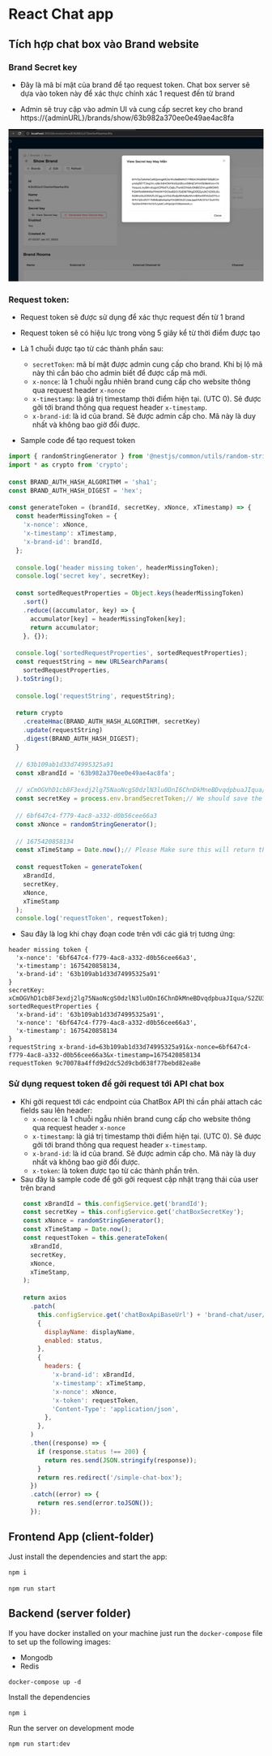 # React Chat app

## Tích hợp chat box vào Brand website

### Brand Secret key

- Đây là mã bí mật của brand để tạo request token. Chat box server sẽ dựa vào token này để xác thực chính xác 1 request đến từ brand

- Admin sẽ truy cập vào admin UI và cung cấp secret key cho brand https://{adminURL}/brands/show/63b982a370ee0e49ae4ac8fa
<img src="documents/screens/01_brand_secrect_key.png"  width="600" height="300">

### Request token:
- Request token sẽ được sử dụng để xác thực request đến từ 1 brand
- Request token sẽ có hiệu lực trong vòng 5 giây kể từ thời điểm được tạo
- Là 1 chuỗi được tạo từ các thành phần sau:

  - `secretToken`: mã bí mật được admin cung cấp cho brand. Khi bị lộ mã này thì cần báo cho admin biết để được cấp mã mới.
  - `x-nonce`: là 1 chuỗi ngẫu nhiên brand cung cấp cho website thông qua request header `x-nonce`
  - `x-timestamp`: là giá trị timestamp thời điểm hiện tại. (UTC 0). Sẽ được gởi tới brand thông qua request header `x-timestamp`.
  - `x-brand-id`: là id của brand. Sẽ được admin cấp cho. Mã này là duy nhất và không bao giờ đổi được.
- Sample code để tạo request token
```javascript
import { randomStringGenerator } from '@nestjs/common/utils/random-string-generator.util';
import * as crypto from 'crypto';

const BRAND_AUTH_HASH_ALGORITHM = 'sha1';
const BRAND_AUTH_HASH_DIGEST = 'hex';

const generateToken = (brandId, secretKey, xNonce, xTimestamp) => {
  const headerMissingToken = {
    'x-nonce': xNonce,
    'x-timestamp': xTimestamp,
    'x-brand-id': brandId,
  };

  console.log('header missing token', headerMissingToken);
  console.log('secret key', secretKey);

  const sortedRequestProperties = Object.keys(headerMissingToken)
    .sort()
    .reduce((accumulator, key) => {
      accumulator[key] = headerMissingToken[key];
      return accumulator;
    }, {});

  console.log('sortedRequestProperties', sortedRequestProperties);
  const requestString = new URLSearchParams(
    sortedRequestProperties,
  ).toString();

  console.log('requestString', requestString);

  return crypto
    .createHmac(BRAND_AUTH_HASH_ALGORITHM, secretKey)
    .update(requestString)
    .digest(BRAND_AUTH_HASH_DIGEST);
  }

  // 63b109ab1d33d74995325a91
  const xBrandId = '63b982a370ee0e49ae4ac8fa';
  
  // xCmOGVhD1cb8F3exdj2lg75NaoNcgS0dzlN3lu0DnI6ChnDkMneBDvqdpbuaJIqua/S2ZU3IjKB3DLb0n9MzpEUNJjt42YwSPt9WOIJb5Cb+ibCzvANX5MSlCOhgWyXZCRwbohGDl+G9awKy7qERoTkOmGbY5+axlmIzbzCZ75vCszHmAsiqHo8A5c16LJLaC4OdIpZ/F/zTdFF9Xp3a6TMwlc9dIpJn0V02Jk2jN1g5/DhdFbU8QQ2D7oAoq4EZOSbKwzUJcrV9f//BcRolkdFfC1RMyz9Ph1GMRHtmM1f9hW+vhqGprs2Qndq6noQkxxZNg0sya1xCPXzw1kcngQ==
  const secretKey = process.env.brandSecretToken;// We should save the secret key in the server environment variable
  
  // 6bf647c4-f779-4ac8-a332-d0b56cee66a3
  const xNonce = randomStringGenerator();
  
  // 1675420858134
  const xTimeStamp = Date.now();// Please Make sure this will return the UTC 0 value
  
  const requestToken = generateToken(
    xBrandId,
    secretKey,
    xNonce,
    xTimeStamp
  );
  console.log('requestToken', requestToken);
```

- Sau đây là log khi chạy đoạn code trên với các giá trị tương ứng:

```composer log
header missing token {
  'x-nonce': '6bf647c4-f779-4ac8-a332-d0b56cee66a3',
  'x-timestamp': 1675420858134,
  'x-brand-id': '63b109ab1d33d74995325a91'
}
secretKey: xCmOGVhD1cb8F3exdj2lg75NaoNcgS0dzlN3lu0DnI6ChnDkMneBDvqdpbuaJIqua/S2ZU3IjKB3DLb0n9MzpEUNJjt42YwSPt9WOIJb5Cb+ibCzvANX5MSlCOhgWyXZCRwbohGDl+G9awKy7qERoTkOmGbY5+axlmIzbzCZ75vCszHmAsiqHo8A5c16LJLaC4OdIpZ/F/zTdFF9Xp3a6TMwlc9dIpJn0V02Jk2jN1g5/DhdFbU8QQ2D7oAoq4EZOSbKwzUJcrV9f//BcRolkdFfC1RMyz9Ph1GMRHtmM1f9hW+vhqGprs2Qndq6noQkxxZNg0sya1xCPXzw1kcngQ==
sortedRequestProperties {
  'x-brand-id': '63b109ab1d33d74995325a91',
  'x-nonce': '6bf647c4-f779-4ac8-a332-d0b56cee66a3',
  'x-timestamp': 1675420858134
}
requestString x-brand-id=63b109ab1d33d74995325a91&x-nonce=6bf647c4-f779-4ac8-a332-d0b56cee66a3&x-timestamp=1675420858134
requestToken 9c70078a4ffd9d2dc52d9cbd638f77bebd82ea8e
```

### Sử dụng request token để gởi request tới API chat box

- Khi gởi request tới các endpoint của ChatBox API thì cần phải attach các fields sau lên header:
  - `x-nonce`: là 1 chuỗi ngẫu nhiên brand cung cấp cho website thông qua request header `x-nonce`
  - `x-timestamp`: là giá trị timestamp thời điểm hiện tại. (UTC 0). Sẽ được gởi tới brand thông qua request header `x-timestamp`.
  - `x-brand-id`: là id của brand. Sẽ được admin cấp cho. Mã này là duy nhất và không bao giờ đổi được.
  - `x-token`: là token được tạo từ các thành phần trên.
- Sau đây là sample code để gởi gởi request cập nhật trạng thái của user trên brand
```javascript
    const xBrandId = this.configService.get('brandId');
    const secretKey = this.configService.get('chatBoxSecretKey');
    const xNonce = randomStringGenerator();
    const xTimeStamp = Date.now();
    const requestToken = this.generateToken(
      xBrandId,
      secretKey,
      xNonce,
      xTimeStamp,
    );

    return axios
      .patch(
        this.configService.get('chatBoxApiBaseUrl') + 'brand-chat/user/' + id,
        {
          displayName: displayName,
          enabled: status,
        },
        {
          headers: {
            'x-brand-id': xBrandId,
            'x-timestamp': xTimeStamp,
            'x-nonce': xNonce,
            'x-token': requestToken,
            'Content-Type': 'application/json',
          },
        },
      )
      .then((response) => {
        if (response.status !== 200) {
          return res.send(JSON.stringify(response));
        }
        return res.redirect('/simple-chat-box');
      })
      .catch((error) => {
        return res.send(error.toJSON());
      });
```


## Frontend App (client-folder)

Just install the dependencies and start the app:

```text
npm i

npm run start
```

## Backend (server folder)

If you have docker installed on your machine just
run the `docker-compose` file to set up the following images:

* Mongodb
* Redis


```text
docker-compose up -d 
```


Install the dependencies

```text
npm i
```

Run the server on development mode

```text
npm run start:dev
```